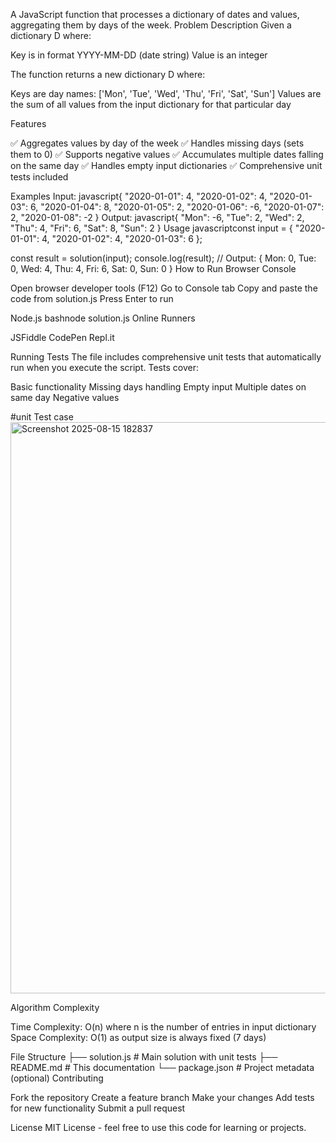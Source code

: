 A JavaScript function that processes a dictionary of dates and values, aggregating them by days of the week.
Problem Description
Given a dictionary D where:

Key is in format YYYY-MM-DD (date string)
Value is an integer

The function returns a new dictionary D where:

Keys are day names: ['Mon', 'Tue', 'Wed', 'Thu', 'Fri', 'Sat', 'Sun']
Values are the sum of all values from the input dictionary for that particular day

Features

✅ Aggregates values by day of the week
✅ Handles missing days (sets them to 0)
✅ Supports negative values
✅ Accumulates multiple dates falling on the same day
✅ Handles empty input dictionaries
✅ Comprehensive unit tests included

Examples
Input:
javascript{
  "2020-01-01": 4,
  "2020-01-02": 4, 
  "2020-01-03": 6,
  "2020-01-04": 8,
  "2020-01-05": 2,
  "2020-01-06": -6,
  "2020-01-07": 2,
  "2020-01-08": -2
}
Output:
javascript{
  "Mon": -6,
  "Tue": 2,
  "Wed": 2,
  "Thu": 4,
  "Fri": 6,
  "Sat": 8,
  "Sun": 2
}
Usage
javascriptconst input = {
  "2020-01-01": 4,
  "2020-01-02": 4,
  "2020-01-03": 6
};

const result = solution(input);
console.log(result);
// Output: { Mon: 0, Tue: 0, Wed: 4, Thu: 4, Fri: 6, Sat: 0, Sun: 0 }
How to Run
Browser Console

Open browser developer tools (F12)
Go to Console tab
Copy and paste the code from solution.js
Press Enter to run

Node.js
bashnode solution.js
Online Runners

JSFiddle
CodePen
Repl.it

Running Tests
The file includes comprehensive unit tests that automatically run when you execute the script. Tests cover:

Basic functionality
Missing days handling
Empty input
Multiple dates on same day
Negative values

#unit Test case
<img width="980" height="914" alt="Screenshot 2025-08-15 182837" src="https://github.com/user-attachments/assets/e44fd4c2-049f-4997-b61a-5504a0361a65" />


Algorithm Complexity

Time Complexity: O(n) where n is the number of entries in input dictionary
Space Complexity: O(1) as output size is always fixed (7 days)

File Structure
├── solution.js          # Main solution with unit tests
├── README.md           # This documentation
└── package.json        # Project metadata (optional)
Contributing

Fork the repository
Create a feature branch
Make your changes
Add tests for new functionality
Submit a pull request

License
MIT License - feel free to use this code for learning or projects.
